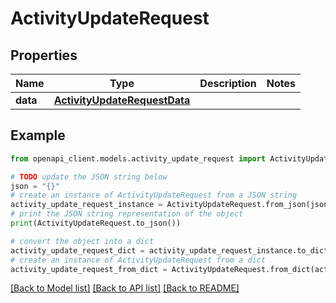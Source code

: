# ActivityUpdateRequest


## Properties

Name | Type | Description | Notes
------------ | ------------- | ------------- | -------------
**data** | [**ActivityUpdateRequestData**](ActivityUpdateRequestData.md) |  | 

## Example

```python
from openapi_client.models.activity_update_request import ActivityUpdateRequest

# TODO update the JSON string below
json = "{}"
# create an instance of ActivityUpdateRequest from a JSON string
activity_update_request_instance = ActivityUpdateRequest.from_json(json)
# print the JSON string representation of the object
print(ActivityUpdateRequest.to_json())

# convert the object into a dict
activity_update_request_dict = activity_update_request_instance.to_dict()
# create an instance of ActivityUpdateRequest from a dict
activity_update_request_from_dict = ActivityUpdateRequest.from_dict(activity_update_request_dict)
```
[[Back to Model list]](../README.md#documentation-for-models) [[Back to API list]](../README.md#documentation-for-api-endpoints) [[Back to README]](../README.md)


